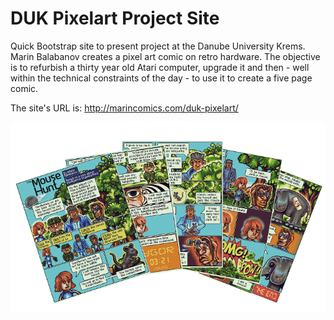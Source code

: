 # DUK Pixelart Project Site
Quick Bootstrap site to present project at the Danube University Krems. Marin Balabanov creates a pixel art comic on retro hardware.  The objective is to refurbish a thirty year old Atari computer, upgrade it and then - well within the technical constraints of the day - to use it to create a five page comic.

The site's URL is: http://marincomics.com/duk-pixelart/

![](img/pixelartproject.png)
